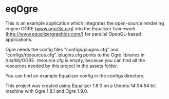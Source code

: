 eqOgre
======

This is an example application which integrates the open-source rendering engine OGRE (www.ogre3d.org)
into the Equalizer framework (http://www.equalizergraphics.com/) for parallel OpenGL-based applications.

Ogre needs the config files "configs/plugins.cfg" and "configs/resources.cfg". plugins.cfg points to
the Ogre libraries in /usr/lib/OGRE. resource.cfg is empty, because you can find all the resources needed
by this project in the assets folder.

You can find an example Equalizer config in the configs directory.

This project was created using Equalizer 1.6.0 on a Ubuntu 14.04 64 bit machine with Ogre 1.8.1 and Ogre 1.9.0.
